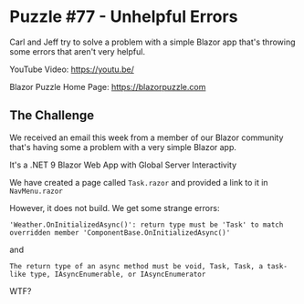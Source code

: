 # Puzzle #77 - Unhelpful Errors

Carl and Jeff try to solve a problem with a simple Blazor app that's throwing some errors that aren't very helpful.

YouTube Video: https://youtu.be/

Blazor Puzzle Home Page: https://blazorpuzzle.com

## The Challenge

We received an email this week from a member of our Blazor community that's having some a problem with a very simple Blazor app.

It's a .NET 9 Blazor Web App with Global Server Interactivity

We have created a page called `Task.razor` and provided a link to it in `NavMenu.razor`

However, it does not build. We get some strange errors:

```
'Weather.OnInitializedAsync()': return type must be 'Task' to match overridden member 'ComponentBase.OnInitializedAsync()'
```

and

```
The return type of an async method must be void, Task, Task, a task-like type, IAsyncEnumerable, or IAsyncEnumerator
```

WTF?
